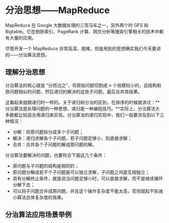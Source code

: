 # 分治思想——MapReduce

MapReduce 在 Google 大数据处理的三驾马车之一，另外两个时 GFS 和 Bigtable。它在倒排索引、PageRank 计算、网页分析等搜索引擎相关的技术中都有大量的应用。

尽管开发一个 MapReduce 非常高深，困难，但是用到的思想确实我们今天要讲的——分治算法思想。

## 理解分治思想

分治算法的核心就是 “分而治之”，将原始问题切割成 n 个规模较小的，且结构和原问题相似的问题，然后递归的解决的这些子问题，最后合并其结果。

这看起来就跟递归时一样的。关于递归和分治的区别，在排序的时候就讲过：**分治算法是处理问题的一种思想，递归是一种编程技巧。**实际上，分治算法大多数都比较适合用递归来实现。分治算法的递归实现中，我们一般要涉及到以下三种情况：

- 分解：将原问题拆分成多个子问题；
- 解决：递归求解各个子问题，若子问题足够小，则直接求解；
- 合并：合并各个子问题的解成原问题的解。

分治算法要解决的问题，也要符合下面这几个条件：

- 原问题与子问题的结构是相同的；
- 原问题分解成若干个子问题是可以独立求解，子问题之间是互相独立；
- 具有分解终止条件，就是说当问题足够小时，可以直接求解，而不是继续循环分解下去；
- 可以将子问题合并成原问题，并且这个操作复杂度不能太高，否则就起不到减小算法总体复杂度的效果。

## 分治算法应用场景举例

